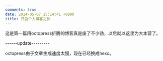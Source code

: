 ```yaml
---
comments: true
date: 2014-05-07 15:14:41 +0800
title: 开启个人博客之旅
---
```


这是第一篇用octopress折腾的博客真是废了不少劲，以后就以这里为大本营了。

------update---------

octopress由于文章生成速度太慢，现在已经换成hexo。